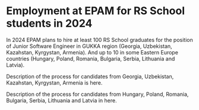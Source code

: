 # Employment at EPAM for RS School students in 2024

In 2024 EPAM plans to hire at least 100 RS School graduates for the position of Junior Software Engineer in GUKKA region (Georgia, Uzbekistan, Kazahstan, Kyrgystan, Armenia).
And up to 10 in some Eastern Europe countries (Hungary, Poland, Romania, Bulgaria, Serbia, Lithuania and Latvia). 

Description of the process for candidates from Georgia, Uzbekistan, Kazahstan, Kyrgystan, Armenia is here.

Description of the process for candidates from Hungary, Poland, Romania, Bulgaria, Serbia, Lithuania and Latvia in here.
